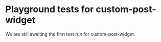 # Playground tests for custom-post-widget
We are still awaiting the first test run for custom-post-widget.

